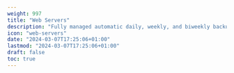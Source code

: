 ```yaml
---
weight: 997
title: "Web Servers"
description: "Fully managed automatic daily, weekly, and biweekly backups of your utho Instances."
icon: "web-servers"
date: "2024-03-07T17:25:06+01:00"
lastmod: "2024-03-07T17:25:06+01:00"
draft: false
toc: true
---
```

